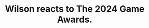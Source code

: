 ---
title: "Wilson reacts to The 2024 Game Awards."
streamDate: 12-12-2024
game: "The Game Awards"
gameCoverURL: "https://images.igdb.com/igdb/image/upload/t_cover_big/co91tk.webp"
vodUrl: "https://www.youtube.com/watch?v=tAhcmc56RG8"
thumbnail: "https://img.youtube.com/vi/tAhcmc56RG8/maxresdefault.jpg"
duration: "4:19:50"
chatReplayURL: "https://gist.githubusercontent.com/TheLtWilson/d6bd281087dbb157a25f3d5cea6c3e8b/raw/c1bdd18bac49397c3c8c703951fbce8e03a27bd0/gistfile1.txt"
---